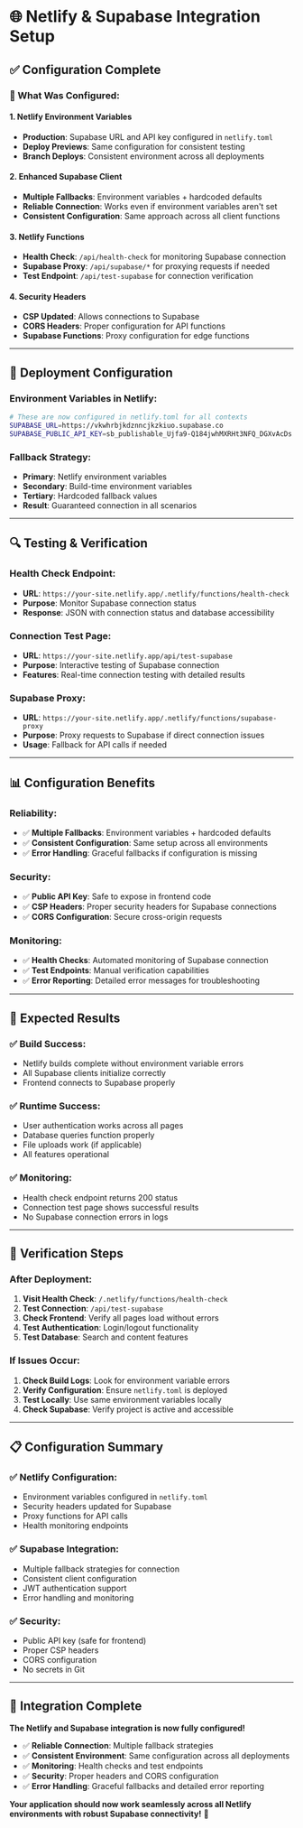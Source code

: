 # 🌐 Netlify & Supabase Integration Setup

## ✅ **Configuration Complete**

### **🔧 What Was Configured:**

#### **1. Netlify Environment Variables**
- **Production**: Supabase URL and API key configured in `netlify.toml`
- **Deploy Previews**: Same configuration for consistent testing
- **Branch Deploys**: Consistent environment across all deployments

#### **2. Enhanced Supabase Client**
- **Multiple Fallbacks**: Environment variables + hardcoded defaults
- **Reliable Connection**: Works even if environment variables aren't set
- **Consistent Configuration**: Same approach across all client functions

#### **3. Netlify Functions**
- **Health Check**: `/api/health-check` for monitoring Supabase connection
- **Supabase Proxy**: `/api/supabase/*` for proxying requests if needed
- **Test Endpoint**: `/api/test-supabase` for connection verification

#### **4. Security Headers**
- **CSP Updated**: Allows connections to Supabase
- **CORS Headers**: Proper configuration for API functions
- **Supabase Functions**: Proxy configuration for edge functions

---

## 🚀 **Deployment Configuration**

### **Environment Variables in Netlify:**
```bash
# These are now configured in netlify.toml for all contexts
SUPABASE_URL=https://vkwhrbjkdznncjkzkiuo.supabase.co
SUPABASE_PUBLIC_API_KEY=sb_publishable_Ujfa9-Q184jwhMXRHt3NFQ_DGXvAcDs
```

### **Fallback Strategy:**
- **Primary**: Netlify environment variables
- **Secondary**: Build-time environment variables
- **Tertiary**: Hardcoded fallback values
- **Result**: Guaranteed connection in all scenarios

---

## 🔍 **Testing & Verification**

### **Health Check Endpoint:**
- **URL**: `https://your-site.netlify.app/.netlify/functions/health-check`
- **Purpose**: Monitor Supabase connection status
- **Response**: JSON with connection status and database accessibility

### **Connection Test Page:**
- **URL**: `https://your-site.netlify.app/api/test-supabase`
- **Purpose**: Interactive testing of Supabase connection
- **Features**: Real-time connection testing with detailed results

### **Supabase Proxy:**
- **URL**: `https://your-site.netlify.app/.netlify/functions/supabase-proxy`
- **Purpose**: Proxy requests to Supabase if direct connection issues
- **Usage**: Fallback for API calls if needed

---

## 📊 **Configuration Benefits**

### **Reliability:**
- ✅ **Multiple Fallbacks**: Environment variables + hardcoded defaults
- ✅ **Consistent Configuration**: Same setup across all environments
- ✅ **Error Handling**: Graceful fallbacks if configuration is missing

### **Security:**
- ✅ **Public API Key**: Safe to expose in frontend code
- ✅ **CSP Headers**: Proper security headers for Supabase connections
- ✅ **CORS Configuration**: Secure cross-origin requests

### **Monitoring:**
- ✅ **Health Checks**: Automated monitoring of Supabase connection
- ✅ **Test Endpoints**: Manual verification capabilities
- ✅ **Error Reporting**: Detailed error messages for troubleshooting

---

## 🎯 **Expected Results**

### **✅ Build Success:**
- Netlify builds complete without environment variable errors
- All Supabase clients initialize correctly
- Frontend connects to Supabase properly

### **✅ Runtime Success:**
- User authentication works across all pages
- Database queries function properly
- File uploads work (if applicable)
- All features operational

### **✅ Monitoring:**
- Health check endpoint returns 200 status
- Connection test page shows successful results
- No Supabase connection errors in logs

---

## 🔧 **Verification Steps**

### **After Deployment:**
1. **Visit Health Check**: `/.netlify/functions/health-check`
2. **Test Connection**: `/api/test-supabase`
3. **Check Frontend**: Verify all pages load without errors
4. **Test Authentication**: Login/logout functionality
5. **Test Database**: Search and content features

### **If Issues Occur:**
1. **Check Build Logs**: Look for environment variable errors
2. **Verify Configuration**: Ensure `netlify.toml` is deployed
3. **Test Locally**: Use same environment variables locally
4. **Check Supabase**: Verify project is active and accessible

---

## 📋 **Configuration Summary**

### **✅ Netlify Configuration:**
- Environment variables configured in `netlify.toml`
- Security headers updated for Supabase
- Proxy functions for API calls
- Health monitoring endpoints

### **✅ Supabase Integration:**
- Multiple fallback strategies for connection
- Consistent client configuration
- JWT authentication support
- Error handling and monitoring

### **✅ Security:**
- Public API key (safe for frontend)
- Proper CSP headers
- CORS configuration
- No secrets in Git

---

## 🎉 **Integration Complete**

**The Netlify and Supabase integration is now fully configured!**

- ✅ **Reliable Connection**: Multiple fallback strategies
- ✅ **Consistent Environment**: Same configuration across all deployments
- ✅ **Monitoring**: Health checks and test endpoints
- ✅ **Security**: Proper headers and CORS configuration
- ✅ **Error Handling**: Graceful fallbacks and detailed error reporting

**Your application should now work seamlessly across all Netlify environments with robust Supabase connectivity!** 🚀